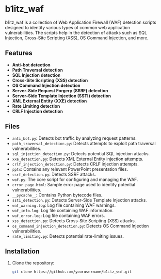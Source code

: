 # b1itz_waf

b1itz_waf is a collection of Web Application Firewall (WAF) detection scripts designed to identify various types of common web application vulnerabilities. The scripts help in the detection of attacks such as SQL Injection, Cross-Site Scripting (XSS), OS Command Injection, and more.

## Features

- **Anti-bot detection**
- **Path Traversal detection**
- **SQL Injection detection**
- **Cross-Site Scripting (XSS) detection**
- **OS Command Injection detection**
- **Server-Side Request Forgery (SSRF) detection**
- **Server-Side Template Injection (SSTI) detection**
- **XML External Entity (XXE) detection**
- **Rate Limiting detection**
- **CRLF Injection detection**

## Files

- `anti_bot.py`: Detects bot traffic by analyzing request patterns.
- `path_traversal_detection.py`: Detects attempts to exploit path traversal vulnerabilities.
- `sql_injection_detection.py`: Detects potential SQL injection attacks.
- `xxe_detection.py`: Detects XML External Entity injection attempts.
- `crlf_injection_detection.py`: Detects CRLF injection attempts.
- `pptx`: Contains any relevant PowerPoint presentation files.
- `ssrf_detection.py`: Detects SSRF attacks.
- `waf.py`: The core script for configuring and managing the WAF.
- `error_page.html`: Sample error page used to identify potential vulnerabilities.
- `__pycache__`: Contains Python bytecode files.
- `ssti_detection.py`: Detects Server-Side Template Injection attacks.
- `waf_warning.log`: Log file containing WAF warnings.
- `waf_info.log`: Log file containing WAF information.
- `waf_error.log`: Log file containing WAF errors.
- `xss_detection.py`: Detects Cross-Site Scripting (XSS) attacks.
- `os_command_injection_detection.py`: Detects OS Command Injection vulnerabilities.
- `rate_limiting.py`: Detects potential rate-limiting issues.

## Installation

1. Clone the repository:

   ```bash
   git clone https://github.com/yourusername/b1itz_waf.git
